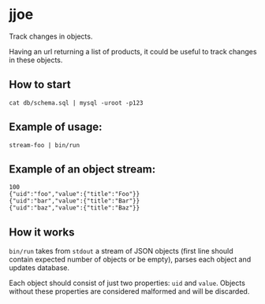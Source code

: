 # jjoe

Track changes in objects.

Having an url returning a list of products, it could be
useful to track changes in these objects.

## How to start

    cat db/schema.sql | mysql -uroot -p123

## Example of usage:

    stream-foo | bin/run

## Example of an object stream:

    100
    {"uid":"foo","value":{"title":"Foo"}}
    {"uid":"bar","value":{"title":"Bar"}}
    {"uid":"baz","value":{"title":"Baz"}}

## How it works

`bin/run` takes from `stdout` a stream of JSON objects (first line should
contain expected number of objects or be empty), parses each object and updates
database.

Each object should consist of just two properties: `uid` and `value`. Objects
without these properties are considered malformed and will be discarded.
